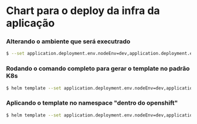 # Chart para o deploy da infra da aplicação

### Alterando o ambiente que será executrado 

```bash
$ --set application.deployment.env.nodeEnv=dev,application.deployment.env.springProfile=dev,application.deployment.image.namespace=labs-dev
```

### Rodando o comando completo para gerar o template no padrão K8s
```bash
$ helm template --set application.deployment.env.nodeEnv=dev,application.deployment.env.springProfile=dev,application.deployment.image.namespace=labs-dev  application -f application/values.yaml 
```

### Aplicando o template no namespace "dentro do openshift"
```bash
$ helm template --set application.deployment.env.nodeEnv=dev,application.deployment.env.springProfile=dev,application.deployment.image.namespace=labs-dev  application -f application/values.yaml  | oc apply -n labs-dev -f-
```